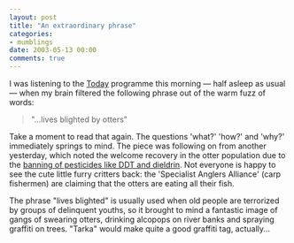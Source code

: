 ```yaml
---
layout: post
title: "An extraordinary phrase"
categories:
- mumblings
date: 2003-05-13 00:00
comments: true
---
```


<p>I was listening to the <a href="http://www.bbc.co.uk/radio4/today/" title="Today website">Today</a> programme this morning &mdash; half asleep as usual &mdash; when my brain filtered the following phrase out of the warm fuzz of words:</p>

<blockquote>"...lives blighted by otters"</blockquote>

<p>Take a moment to read that again. The questions 'what?' 'how?' and 'why?' immediately springs to mind. The piece was following on from another yesterday, which noted the welcome recovery in the otter population due to the <a href="http://www.globalideasbank.org/BOV/BV-335.HTML" title="Otters to test river purity">banning of pesticides like DDT and dieldrin</a>. Not everyone is happy to see the cute little furry critters back: the 'Specialist Anglers Alliance' (carp fishermen) are claiming that the otters are eating all their fish.</p>

<p>The phrase "lives blighted" is usually used when old people are terrorized by groups of delinquent youths, so it brought to mind a fantastic image of gangs of swearing otters, drinking alcopops on river banks and spraying graffiti on trees. "Tarka" would make quite a good graffiti tag, actually...</p>


